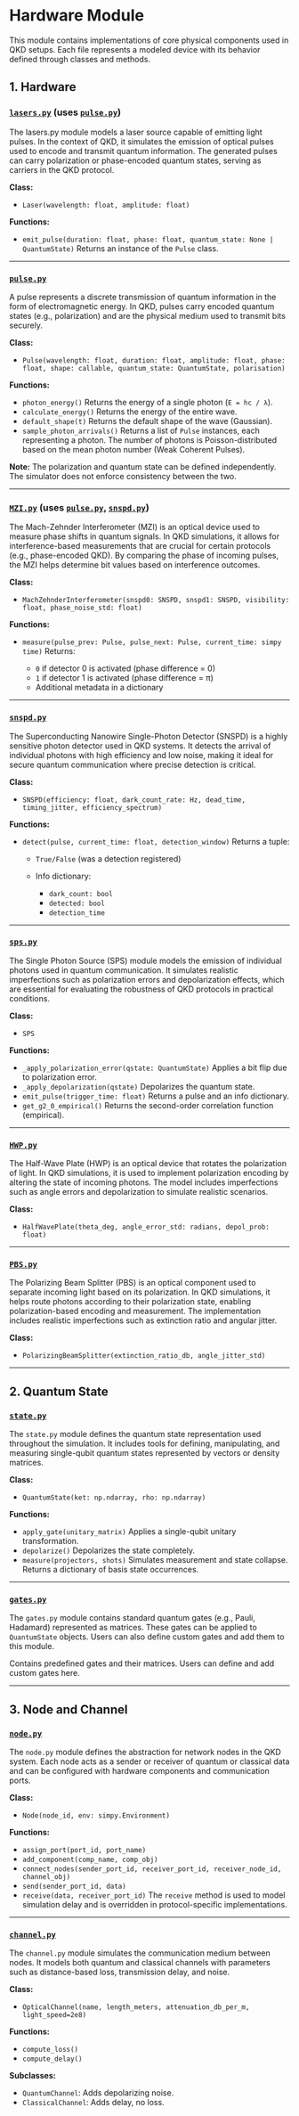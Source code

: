 # Hardware Module

This module contains implementations of core physical components used in QKD setups. Each file represents a modeled device with its behavior defined through classes and methods.

## 1. Hardware

### [`lasers.py`](./lasers.py) (uses [`pulse.py`](./pulse.py))

The lasers.py module models a laser source capable of emitting light pulses. In the context of QKD, it simulates the emission of optical pulses used to encode and transmit quantum information. The generated pulses can carry polarization or phase-encoded quantum states, serving as carriers in the QKD protocol.

**Class:**

* `Laser(wavelength: float, amplitude: float)`

**Functions:**

* `emit_pulse(duration: float, phase: float, quantum_state: None | QuantumState)`
  Returns an instance of the `Pulse` class.

---

### [`pulse.py`](./pulse.py)

A pulse represents a discrete transmission of quantum information in the form of electromagnetic energy. In QKD, pulses carry encoded quantum states (e.g., polarization) and are the physical medium used to transmit bits securely.

**Class:**

* `Pulse(wavelength: float, duration: float, amplitude: float, phase: float, shape: callable, quantum_state: QuantumState, polarisation)`

**Functions:**

* `photon_energy()`
  Returns the energy of a single photon (`E = hc / λ`).
* `calculate_energy()`
  Returns the energy of the entire wave.
* `default_shape(t)`
  Returns the default shape of the wave (Gaussian).
* `sample_photon_arrivals()`
  Returns a list of `Pulse` instances, each representing a photon. The number of photons is Poisson-distributed based on the mean photon number (Weak Coherent Pulses).

**Note:** The polarization and quantum state can be defined independently. The simulator does not enforce consistency between the two.

---

### [`MZI.py`](./MZI.py) (uses [`pulse.py`](./pulse.py), [`snspd.py`](./snspd.py))

The Mach-Zehnder Interferometer (MZI) is an optical device used to measure phase shifts in quantum signals. In QKD simulations, it allows for interference-based measurements that are crucial for certain protocols (e.g., phase-encoded QKD). By comparing the phase of incoming pulses, the MZI helps determine bit values based on interference outcomes.

**Class:**

* `MachZehnderInterferometer(snspd0: SNSPD, snspd1: SNSPD, visibility: float, phase_noise_std: float)`

**Functions:**

* `measure(pulse_prev: Pulse, pulse_next: Pulse, current_time: simpy time)`
  Returns:

  * `0` if detector 0 is activated (phase difference = 0)
  * `1` if detector 1 is activated (phase difference = π)
  * Additional metadata in a dictionary

---

### [`snspd.py`](./snspd.py)

The Superconducting Nanowire Single-Photon Detector (SNSPD) is a highly sensitive photon detector used in QKD systems. It detects the arrival of individual photons with high efficiency and low noise, making it ideal for secure quantum communication where precise detection is critical.

**Class:**

* `SNSPD(efficiency: float, dark_count_rate: Hz, dead_time, timing_jitter, efficiency_spectrum)`

**Functions:**

* `detect(pulse, current_time: float, detection_window)`
  Returns a tuple:

  * `True/False` (was a detection registered)
  * Info dictionary:

    * `dark_count: bool`
    * `detected: bool`
    * `detection_time`

---

### [`sps.py`](./sps.py)

The Single Photon Source (SPS) module models the emission of individual photons used in quantum communication. It simulates realistic imperfections such as polarization errors and depolarization effects, which are essential for evaluating the robustness of QKD protocols in practical conditions.

**Class:**

* `SPS`

**Functions:**

* `_apply_polarization_error(qstate: QuantumState)`
  Applies a bit flip due to polarization error.
* `_apply_depolarization(qstate)`
  Depolarizes the quantum state.
* `emit_pulse(trigger_time: float)`
  Returns a pulse and an info dictionary.
* `get_g2_0_empirical()`
  Returns the second-order correlation function (empirical).

---

### [`HWP.py`](./HWP.py)

The Half-Wave Plate (HWP) is an optical device that rotates the polarization of light. In QKD simulations, it is used to implement polarization encoding by altering the state of incoming photons. The model includes imperfections such as angle errors and depolarization to simulate realistic scenarios.

**Class:**

* `HalfWavePlate(theta_deg, angle_error_std: radians, depol_prob: float)`

---

### [`PBS.py`](./PBS.py)

The Polarizing Beam Splitter (PBS) is an optical component used to separate incoming light based on its polarization. In QKD simulations, it helps route photons according to their polarization state, enabling polarization-based encoding and measurement. The implementation includes realistic imperfections such as extinction ratio and angular jitter.

**Class:**

* `PolarizingBeamSplitter(extinction_ratio_db, angle_jitter_std)`

---

## 2. Quantum State

### [`state.py`](./state.py)

The `state.py` module defines the quantum state representation used throughout the simulation. It includes tools for defining, manipulating, and measuring single-qubit quantum states represented by vectors or density matrices.

**Class:**

* `QuantumState(ket: np.ndarray, rho: np.ndarray)`

**Functions:**

* `apply_gate(unitary_matrix)`
  Applies a single-qubit unitary transformation.
* `depolarize()`
  Depolarizes the state completely.
* `measure(projectors, shots)`
  Simulates measurement and state collapse. Returns a dictionary of basis state occurrences.

---

### [`gates.py`](./gates.py)

The `gates.py` module contains standard quantum gates (e.g., Pauli, Hadamard) represented as matrices. These gates can be applied to `QuantumState` objects. Users can also define custom gates and add them to this module.

Contains predefined gates and their matrices. Users can define and add custom gates here.

---

## 3. Node and Channel

### [`node.py`](./node.py)

The `node.py` module defines the abstraction for network nodes in the QKD system. Each node acts as a sender or receiver of quantum or classical data and can be configured with hardware components and communication ports.

**Class:**

* `Node(node_id, env: simpy.Environment)`

**Functions:**

* `assign_port(port_id, port_name)`
* `add_component(comp_name, comp_obj)`
* `connect_nodes(sender_port_id, receiver_port_id, receiver_node_id, channel_obj)`
* `send(sender_port_id, data)`
* `receive(data, receiver_port_id)`
  The `receive` method is used to model simulation delay and is overridden in protocol-specific implementations.

---

### [`channel.py`](./channel.py)

The `channel.py` module simulates the communication medium between nodes. It models both quantum and classical channels with parameters such as distance-based loss, transmission delay, and noise.

**Class:**

* `OpticalChannel(name, length_meters, attenuation_db_per_m, light_speed=2e8)`

**Functions:**

* `compute_loss()`
* `compute_delay()`

**Subclasses:**

* `QuantumChannel`: Adds depolarizing noise.
* `ClassicalChannel`: Adds delay, no loss.
